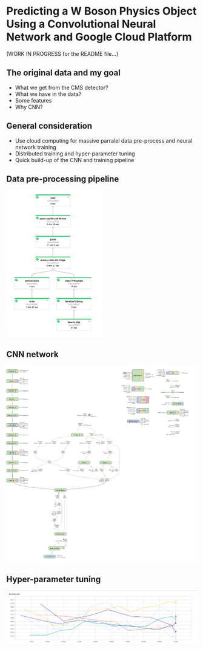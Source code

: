 # Predicting a W Boson Physics Object Using a Convolutional Neural Network and Google Cloud Platform

(WORK IN PROGRESS for the README file...)

## The original data and my goal
 * What we get from the CMS detector?
 * What we have in the data?
 * Some features
 * Why CNN?
 
## General consideration
 * Use cloud computing for massive parralel data pre-process and neural network training
 * Distributed training and hyper-parameter tuning
 * Quick build-up of the CNN and training pipeline
 
## Data pre-processing pipeline
<img src="images/preprocess_pipeline.png" width="250">

## CNN network
<img src="images/cnn_training.png" width="600">

## Hyper-parameter tuning
<img src="images/hptuning.png" width="600">
